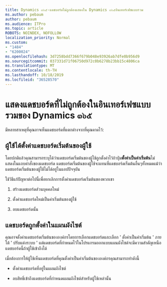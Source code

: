 ```yaml
---
title: Dynamics ๓๖๕-แดชบอร์ดไม่ถูกต้องแสดงใน Dynamics ๓๖๕อินเทอร์เฟซแบบรวม
ms.author: pebaum
author: pebaum
ms.audience: ITPro
ms.topic: article
ROBOTS: NOINDEX, NOFOLLOW
localization_priority: Normal
ms.custom:
- "1484"
- "6200024"
ms.openlocfilehash: 3d7258bdd7366f679b048e93926ab7dfe0b956d9
ms.sourcegitcommit: 037331d71f06750d972c0b6278b23bb15c4806ca
ms.translationtype: MT
ms.contentlocale: th-TH
ms.lasthandoff: 10/18/2019
ms.locfileid: "36528570"
---
```

# <a name="wrong-dashboard-shows-in-dynamics-365-unified-interface"></a>แสดงแดชบอร์ดที่ไม่ถูกต้องในอินเทอร์เฟซแบบรวมของ Dynamics ๓๖๕

มีหลายสาเหตุที่คุณอาจเห็นแดชบอร์ดที่แตกต่างจากที่คุณคาดไว้:

## <a name="the-user-has-set-a-user-default-dashboard"></a>ผู้ใช้ได้ตั้งค่าแดชบอร์ดเริ่มต้นของผู้ใช้ 

โดยปกติแล้วคุณสามารถระบุได้ว่าแดชบอร์ดเริ่มต้นของผู้ใช้ถูกตั้งค่าไว้ถ้าปุ่ม**ตั้งค่าเป็นค่าเริ่มต้น**ไม่แสดงในแถบคำสั่งของแดชบอร์ด แดชบอร์ดเริ่มต้นของผู้ใช้จะแทนที่แดชบอร์ดเริ่มต้นอื่นๆทั้งหมดแม้ว่าแดชบอร์ดเริ่มต้นของผู้ใช้ไม่ได้อยู่ในแอปปัจจุบัน

ใช้วิธีแก้ปัญหาต่อไปนี้เพื่อยกเลิกการตั้งค่าแดชบอร์ดเริ่มต้นของพวกเขา

1. สร้างแดชบอร์ดส่วนบุคคลใหม่

2. ตั้งค่าแดชบอร์ดใหม่เป็นค่าเริ่มต้นของผู้ใช้

3. ลบแดชบอร์ดนั้น

## <a name="the-dashboard-is-set-in-the-sitemap"></a>แดชบอร์ดถูกตั้งค่าในแผนผังไซต์

คุณอาจตั้งค่าแดชบอร์ดเริ่มต้นขององค์กรโดยการเลือกแดชบอร์ดและเลือก ' ตั้งค่าเป็นค่าเริ่มต้น ' ภายใต้ ' ปรับแต่งระบบ ' แต่แดชบอร์ดที่กำหนดไว้ในโปรแกรมออกแบบแผนผังไซต์จะมีความสำคัญเหนือแดชบอร์ดนี้ถ้าผู้ใช้เข้าถึงได้

เมื่อต้องการให้ผู้ใช้เห็นแดชบอร์ดที่คุณตั้งค่าเป็นค่าเริ่มต้นขององค์กรคุณสามารถทำดังนี้

* ตั้งค่าแดชบอร์ดที่อยู่ในแผนผังไซต์

* ลบสิทธิ์เข้าถึงแดชบอร์ดที่กำหนดแผนผังไซต์สำหรับผู้ใช้เหล่านั้น
